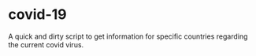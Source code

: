 # covid-19
A quick and dirty script to get information for specific countries regarding the current covid virus.
